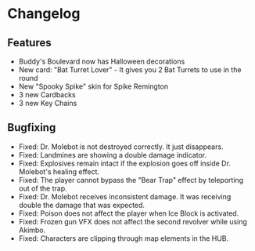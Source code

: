# Changelog
## Features
- Buddy's Boulevard now has Halloween decorations
- New card: "Bat Turret Lover" - It gives you 2 Bat Turrets to use in the round
- New "Spooky Spike" skin for Spike Remington
- 3 new Cardbacks
- 3 new Key Chains

## Bugfixing
- Fixed: Dr. Molebot is not destroyed correctly. It just disappears.
- Fixed: Landmines are showing a double damage indicator.
- Fixed: Explosives remain intact if the explosion goes off inside Dr. Molebot's healing effect.
- Fixed: The player cannot bypass the "Bear Trap" effect by teleporting out of the trap.
- Fixed: Dr. Molebot receives inconsistent damage. It was receiving double the damage that was expected.
- Fixed: Poison does not affect the player when Ice Block is activated.
- Fixed: Frozen gun VFX does not affect the second revolver while using Akimbo.
- Fixed: Characters are clipping through map elements in the HUB.